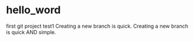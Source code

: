 # hello_word
first git project
test1
Creating a new branch is quick.
Creating a new branch is quick AND simple.
